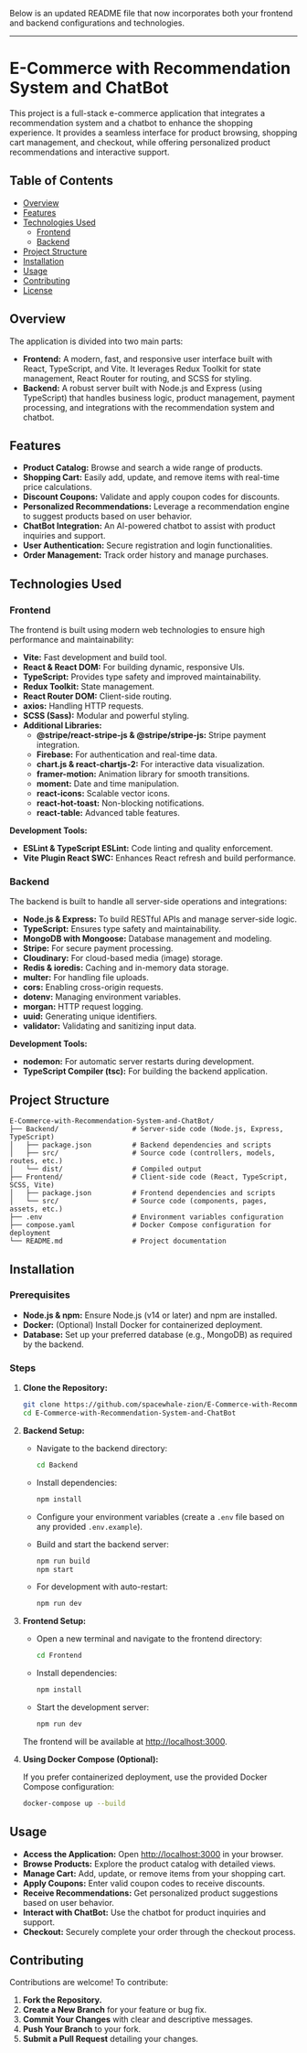 Below is an updated README file that now incorporates both your frontend and backend configurations and technologies.

---

# E-Commerce with Recommendation System and ChatBot

This project is a full-stack e-commerce application that integrates a recommendation system and a chatbot to enhance the shopping experience. It provides a seamless interface for product browsing, shopping cart management, and checkout, while offering personalized product recommendations and interactive support.

## Table of Contents

- [Overview](#overview)
- [Features](#features)
- [Technologies Used](#technologies-used)
  - [Frontend](#frontend)
  - [Backend](#backend)
- [Project Structure](#project-structure)
- [Installation](#installation)
- [Usage](#usage)
- [Contributing](#contributing)
- [License](#license)

## Overview

The application is divided into two main parts:

- **Frontend:** A modern, fast, and responsive user interface built with React, TypeScript, and Vite. It leverages Redux Toolkit for state management, React Router for routing, and SCSS for styling.
- **Backend:** A robust server built with Node.js and Express (using TypeScript) that handles business logic, product management, payment processing, and integrations with the recommendation system and chatbot.

## Features

- **Product Catalog:** Browse and search a wide range of products.
- **Shopping Cart:** Easily add, update, and remove items with real-time price calculations.
- **Discount Coupons:** Validate and apply coupon codes for discounts.
- **Personalized Recommendations:** Leverage a recommendation engine to suggest products based on user behavior.
- **ChatBot Integration:** An AI-powered chatbot to assist with product inquiries and support.
- **User Authentication:** Secure registration and login functionalities.
- **Order Management:** Track order history and manage purchases.

## Technologies Used

### Frontend

The frontend is built using modern web technologies to ensure high performance and maintainability:

- **Vite:** Fast development and build tool.
- **React & React DOM:** For building dynamic, responsive UIs.
- **TypeScript:** Provides type safety and improved maintainability.
- **Redux Toolkit:** State management.
- **React Router DOM:** Client-side routing.
- **axios:** Handling HTTP requests.
- **SCSS (Sass):** Modular and powerful styling.
- **Additional Libraries:**
  - **@stripe/react-stripe-js & @stripe/stripe-js:** Stripe payment integration.
  - **Firebase:** For authentication and real-time data.
  - **chart.js & react-chartjs-2:** For interactive data visualization.
  - **framer-motion:** Animation library for smooth transitions.
  - **moment:** Date and time manipulation.
  - **react-icons:** Scalable vector icons.
  - **react-hot-toast:** Non-blocking notifications.
  - **react-table:** Advanced table features.

**Development Tools:**

- **ESLint & TypeScript ESLint:** Code linting and quality enforcement.
- **Vite Plugin React SWC:** Enhances React refresh and build performance.

### Backend

The backend is built to handle all server-side operations and integrations:

- **Node.js & Express:** To build RESTful APIs and manage server-side logic.
- **TypeScript:** Ensures type safety and maintainability.
- **MongoDB with Mongoose:** Database management and modeling.
- **Stripe:** For secure payment processing.
- **Cloudinary:** For cloud-based media (image) storage.
- **Redis & ioredis:** Caching and in-memory data storage.
- **multer:** For handling file uploads.
- **cors:** Enabling cross-origin requests.
- **dotenv:** Managing environment variables.
- **morgan:** HTTP request logging.
- **uuid:** Generating unique identifiers.
- **validator:** Validating and sanitizing input data.

**Development Tools:**

- **nodemon:** For automatic server restarts during development.
- **TypeScript Compiler (tsc):** For building the backend application.

## Project Structure

```
E-Commerce-with-Recommendation-System-and-ChatBot/
├── Backend/                  # Server-side code (Node.js, Express, TypeScript)
│   ├── package.json          # Backend dependencies and scripts
│   ├── src/                  # Source code (controllers, models, routes, etc.)
│   └── dist/                 # Compiled output
├── Frontend/                 # Client-side code (React, TypeScript, SCSS, Vite)
│   ├── package.json          # Frontend dependencies and scripts
│   └── src/                  # Source code (components, pages, assets, etc.)
├── .env                      # Environment variables configuration
├── compose.yaml              # Docker Compose configuration for deployment
└── README.md                 # Project documentation
```

## Installation

### Prerequisites

- **Node.js & npm:** Ensure Node.js (v14 or later) and npm are installed.
- **Docker:** (Optional) Install Docker for containerized deployment.
- **Database:** Set up your preferred database (e.g., MongoDB) as required by the backend.

### Steps

1. **Clone the Repository:**

   ```bash
   git clone https://github.com/spacewhale-zion/E-Commerce-with-Recommendation-System-and-ChatBot.git
   cd E-Commerce-with-Recommendation-System-and-ChatBot
   ```

2. **Backend Setup:**

   - Navigate to the backend directory:

     ```bash
     cd Backend
     ```

   - Install dependencies:

     ```bash
     npm install
     ```

   - Configure your environment variables (create a `.env` file based on any provided `.env.example`).

   - Build and start the backend server:

     ```bash
     npm run build
     npm start
     ```

   - For development with auto-restart:

     ```bash
     npm run dev
     ```

3. **Frontend Setup:**

   - Open a new terminal and navigate to the frontend directory:

     ```bash
     cd Frontend
     ```

   - Install dependencies:

     ```bash
     npm install
     ```

   - Start the development server:

     ```bash
     npm run dev
     ```

   The frontend will be available at [http://localhost:3000](http://localhost:3000).

4. **Using Docker Compose (Optional):**

   If you prefer containerized deployment, use the provided Docker Compose configuration:

   ```bash
   docker-compose up --build
   ```

## Usage

- **Access the Application:** Open [http://localhost:3000](http://localhost:3000) in your browser.
- **Browse Products:** Explore the product catalog with detailed views.
- **Manage Cart:** Add, update, or remove items from your shopping cart.
- **Apply Coupons:** Enter valid coupon codes to receive discounts.
- **Receive Recommendations:** Get personalized product suggestions based on user behavior.
- **Interact with ChatBot:** Use the chatbot for product inquiries and support.
- **Checkout:** Securely complete your order through the checkout process.

## Contributing

Contributions are welcome! To contribute:

1. **Fork the Repository.**
2. **Create a New Branch** for your feature or bug fix.
3. **Commit Your Changes** with clear and descriptive messages.
4. **Push Your Branch** to your fork.
5. **Submit a Pull Request** detailing your changes.


